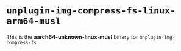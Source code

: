 # `unplugin-img-compress-fs-linux-arm64-musl`

This is the **aarch64-unknown-linux-musl** binary for `unplugin-img-compress-fs`
